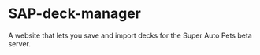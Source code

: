 # SAP-deck-manager
A website that lets you save and import decks for the Super Auto Pets beta server.
